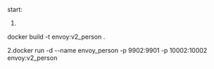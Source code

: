 start:


1.

docker build -t envoy:v2_person .


2.docker run -d --name envoy_person -p 9902:9901  -p 10002:10002 envoy:v2_person

